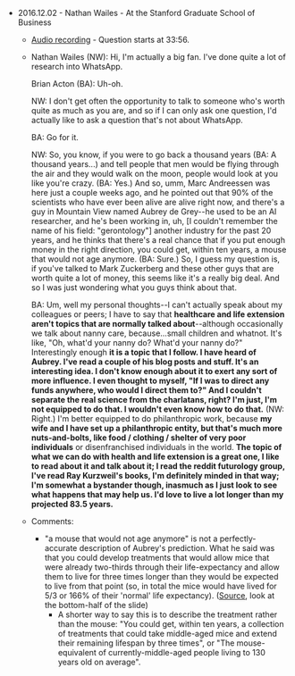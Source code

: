 

- 2016.12.02 - Nathan Wailes - At the Stanford Graduate School of Business
  - [Audio recording](https://goo.gl/DDkzTx) - Question starts at 33:56.
  - Nathan Wailes (NW): Hi, I'm actually a big fan. I've done quite a lot of research into WhatsApp.
    
    Brian Acton (BA): Uh-oh.
    
    NW: I don't get often the opportunity to talk to someone who's worth quite as much as you are, and so if I can only ask one question, I'd actually like to ask a question that's not about WhatsApp.
    
    BA: Go for it.
    
    NW: So, you know, if you were to go back a thousand years (BA: A thousand years...) and tell people that men would be flying through the air and they would walk on the moon, people would look at you like you're crazy. (BA: Yes.) And so, umm, Marc Andreessen was here just a couple weeks ago, and he pointed out that 90% of the scientists who have ever been alive are alive right now, and there's a guy in Mountain View named Aubrey de Grey--he used to be an AI researcher, and he's been working in, uh, [I couldn't remember the name of his field: "gerontology"] another industry for the past 20 years, and he thinks that there's a real chance that if you put enough money in the right direction, you could get, within ten years, a mouse that would not age anymore. (BA: Sure.) So, I guess my question is, if you've talked to Mark Zuckerberg and these other guys that are worth quite a lot of money, this seems like it's a really big deal. And so I was just wondering what you guys think about that.
    
    BA: Um, well my personal thoughts--I can't actually speak about my colleagues or peers; I have to say that **healthcare and life extension aren't topics that are normally talked about**--although occasionally we talk about nanny care, because...small children and whatnot. It's like, "Oh, what'd your nanny do? What'd your nanny do?" Interestingly enough **it is a topic that I follow. I have heard of Aubrey. I've read a couple of his blog posts and stuff. It's an interesting idea. I don't know enough about it to exert any sort of more influence. I even thought to myself, "If I was to direct any funds anywhere, who would I direct them to?" And I couldn't separate the real science from the charlatans, right? I'm just, I'm not equipped to do that. I wouldn't even know how to do that.** (NW: Right.) I'm better equipped to do philanthropic work, because **my wife and I have set up a philanthropic entity, but that's much more nuts-and-bolts, like food / clothing / shelter of very poor individuals** or disenfranchised individuals in the world. **The topic of what we can do with health and life extension is a great one, I like to read about it and talk about it; I read the reddit futurology group, I've read Ray Kurzweil's books, I'm definitely minded in that way; I'm somewhat a bystander though, inasmuch as I just look to see what happens that may help us. I'd love to live a lot longer than my projected 83.5 years.**
  - Comments:
    - "a mouse that would not age anymore" is not a perfectly-accurate description of Aubrey's prediction. What he said was that you could develop treatments that would allow mice that were already two-thirds through their life-expectancy and allow them to live for three times longer than they would be expected to live from that point (so, in total the mice would have lived for 5/3 or 166% of their 'normal' life expectancy). ([Source](https://www.youtube.com/watch?v=8iYpxRXlboQ&t=19m22s), look at the bottom-half of the slide)
      - A shorter way to say this is to describe the treatment rather than the mouse: "You could get, within ten years, a collection of treatments that could take middle-aged mice and extend their remaining lifespan by three times", or "The mouse-equivalent of currently-middle-aged people living to 130 years old on average".
